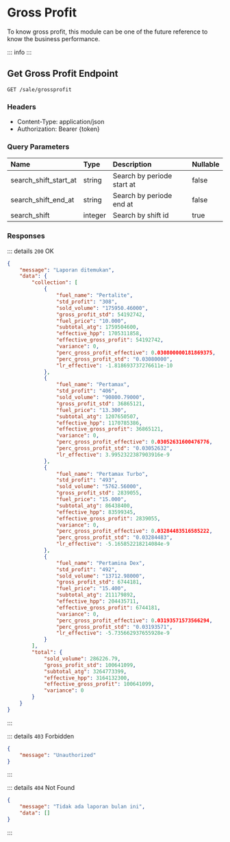 <script setup>
import PrefixComponent from '../../components/PrefixComponent.vue'
</script>

# Gross Profit

To know gross profit, this module can be one of the future reference to know the business performance.

::: info
<PrefixComponent/>
:::

## Get Gross Profit Endpoint

```http
GET /sale/grossprofit
```

### Headers

- Content-Type: application/json
- Authorization: Bearer <span v-pre>{token}</span>

### Query Parameters

| Name | Type | Description | Nullable |
| :--- | :--- | :--- | :--- |
| search_shift_start_at | string | Search by periode start at | false |
| search_shift_end_at | string | Search by periode end at | false |
| search_shift | integer | Search by shift id | true |

### Responses

::: details `200` OK
```json
{
    "message": "Laporan ditemukan",
    "data": {
        "collection": [
            {
                "fuel_name": "Pertalite",
                "std_profit": "308",
                "sold_volume": "175950.46000",
                "gross_profit_std": 54192742,
                "fuel_price": "10.000",
                "subtotal_atg": 1759504600,
                "effective_hpp": 1705311858,
                "effective_gross_profit": 54192742,
                "variance": 0,
                "perc_gross_profit_effective": 0.030800000181869375,
                "perc_gross_profit_std": "0.03080000",
                "lr_effective": -1.818693737276611e-10
            },
            {
                "fuel_name": "Pertamax",
                "std_profit": "406",
                "sold_volume": "90800.79000",
                "gross_profit_std": 36865121,
                "fuel_price": "13.300",
                "subtotal_atg": 1207650507,
                "effective_hpp": 1170785386,
                "effective_gross_profit": 36865121,
                "variance": 0,
                "perc_gross_profit_effective": 0.03052631600476776,
                "perc_gross_profit_std": "0.03052632",
                "lr_effective": 3.9952322387903916e-9
            },
            {
                "fuel_name": "Pertamax Turbo",
                "std_profit": "493",
                "sold_volume": "5762.56000",
                "gross_profit_std": 2839055,
                "fuel_price": "15.000",
                "subtotal_atg": 86438400,
                "effective_hpp": 83599345,
                "effective_gross_profit": 2839055,
                "variance": 0,
                "perc_gross_profit_effective": 0.03284483516585222,
                "perc_gross_profit_std": "0.03284483",
                "lr_effective": -5.165852218214084e-9
            },
            {
                "fuel_name": "Pertamina Dex",
                "std_profit": "492",
                "sold_volume": "13712.98000",
                "gross_profit_std": 6744181,
                "fuel_price": "15.400",
                "subtotal_atg": 211179892,
                "effective_hpp": 204435711,
                "effective_gross_profit": 6744181,
                "variance": 0,
                "perc_gross_profit_effective": 0.03193571573566294,
                "perc_gross_profit_std": "0.03193571",
                "lr_effective": -5.735662937655928e-9
            }
        ],
        "total": {
            "sold_volume": 286226.79,
            "gross_profit_std": 100641099,
            "subtotal_atg": 3264773399,
            "effective_hpp": 3164132300,
            "effective_gross_profit": 100641099,
            "variance": 0
        }
    }
}
```

:::

::: details `403` Forbidden
```json
{
    "message": "Unauthorized"
}
```

:::

::: details `404` Not Found
```json
{
    "message": "Tidak ada laporan bulan ini",
    "data": []
}
```

:::




